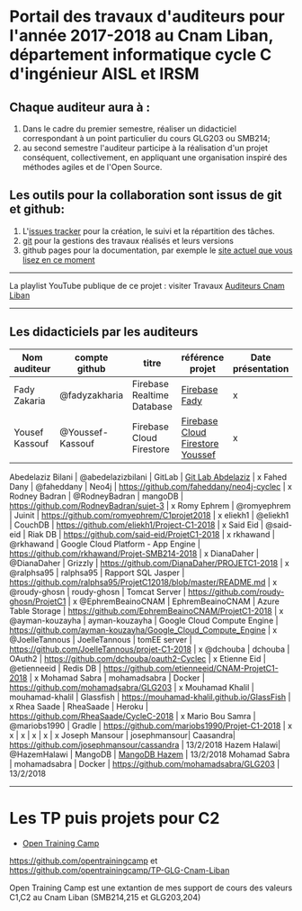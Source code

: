 
# Portail des travaux d'auditeurs pour l'année 2017-2018 au Cnam Liban, département informatique cycle C d'ingénieur AISL et IRSM


## Chaque auditeur aura à :

1. Dans le cadre du premier semestre, réaliser un didacticiel correspondant à un point particulier du cours GLG203 ou SMB214;
2. au second semestre l'auditeur participe à la réalisation d'un projet conséquent, collectivement, en appliquant une organisation inspiré des méthodes agiles et de l'Open Source.

## Les outils pour la collaboration sont issus de git et github:
1. L'[issues tracker](https://github.com/ISSAE/cyclec2018/issues) pour la création, le suivi et la répartition des tâches.
2. [git](https://git-scm.com/docs/gittutorial) pour la gestions des travaux réalisés et leurs versions
3. github pages pour la documentation, par exemple le [site actuel que vous lisez en ce moment](http://issae.github.io/cyclec2018)

----

La playlist YouTube publique de ce projet : visiter Travaux [Auditeurs Cnam Liban](https://goo.gl/ydNEDp)

---

## Les didacticiels par les auditeurs

Nom auditeur | compte github | titre | référence projet | Date présentation
-------------|---------------|-------| ---------------- | ---------
Fady Zakaria | @fadyzakharia | Firebase Realtime Database | [Firebase Fady](https://github.com/fadyzakharia/projetC1) | x
Yousef Kassouf | @Youssef-Kassouf | Firebase Cloud Firestore | [Firebase Cloud Firestore Youssef](https://github.com/Youssef-Kassouf/CNAM-ProjetC1-2018) | x 

Abedelaziz Bilani | @abedelazizbilani | GitLab | [Git Lab Abdelaziz](https://github.com/abedelazizbilani/C1-2017-2018) | x
Fahed Dany | @faheddany | Neo4j | https://github.com/faheddany/neo4j-cyclec | x
Rodney Badran | @RodneyBadran  | mangoDB | https://github.com/RodneyBadran/sujet-3 | x
Romy Ephrem | @romyephrem | Juinit | https://github.com/romyephrem/C1projet2018 | x
eliekh1 | @eliekh1 |  CouchDB | https://github.com/eliekh1/Project-C1-2018 | x
Said Eid | @said-eid | Riak DB | https://github.com/said-eid/ProjetC1-2018 | x
rkhawand | @rkhawand | Google Cloud Platform - App Engine | https://github.com/rkhawand/Projet-SMB214-2018 | x
DianaDaher | @DianaDaher | Grizzly | https://github.com/DianaDaher/PROJETC1-2018 | x
@ralphsa95 | ralphsa95 | Rapport SQL Jasper | https://github.com/ralphsa95/ProjetC12018/blob/master/README.md |  x
@roudy-ghosn | roudy-ghosn | Tomcat Server | https://github.com/roudy-ghosn/ProjetC1 | x
@EphremBeainoCNAM | EphremBeainoCNAM | Azure Table Storage | https://github.com/EphremBeainoCNAM/ProjetC1-2018 | x
@ayman-kouzayha | ayman-kouzayha  | Google Cloud Compute Engine | https://github.com/ayman-kouzayha/Google_Cloud_Compute_Engine | x
@JoelleTannous | JoelleTannous | tomEE server | https://github.com/JoelleTannous/projet-C1-2018 | x
@dchouba | dchouba |  OAuth2 | https://github.com/dchouba/oauth2-Cyclec | x
Etienne Eid | @etienneeid | Redis DB | https://github.com/etienneeid/CNAM-ProjetC1-2018  |  x
Mohamad Sabra | mohamadsabra | Docker | https://github.com/mohamadsabra/GLG203 | x
Mouhamad Khalil | mouhamad-khalil | Glassfish | https://mouhamad-khalil.github.io/GlassFish | x
Rhea Saade | RheaSaade | Heroku | https://github.com/RheaSaade/CycleC-2018 | x
Mario Bou Samra | @mariobs1990 | Gradle | https://github.com/mariobs1990/Projet-C1-2018 | x
x | x | x | x | x 
Joseph Mansour | josephmansour| Caasandra| https://github.com/josephmansour/cassandra | 13/2/2018
Hazem Halawi| @HazemHalawi | MangoDB | [MangoDB Hazem](https://github.com/HazemHalawi/cyclec-2018) | 13/2/2018
Mohamad Sabra | mohamadsabra | Docker | https://github.com/mohamadsabra/GLG203 |  13/2/2018


------------------------

# Les TP puis projets pour C2

* [Open Training Camp](http://opentraining.cofares.net)

https://github.com/opentrainingcamp et https://github.com/opentrainingcamp/TP-GLG-Cnam-Liban

Open Training Camp est une extantion de mes support de cours des valeurs C1,C2 au Cnam Liban (SMB214,215 et GLG203,204)

